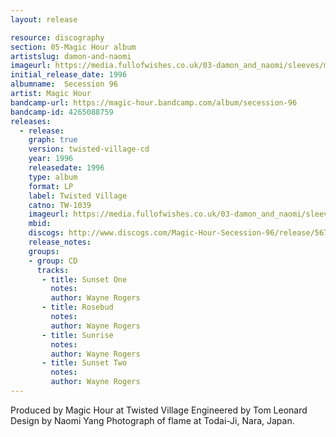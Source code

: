 ```yaml
---
layout: release

resource: discography
section: 05-Magic Hour album
artistslug: damon-and-naomi
imageurl: https://media.fullofwishes.co.uk/03-damon_and_naomi/sleeves/magichour_secession.jpg
initial_release_date: 1996
albumname:  Secession 96
artist: Magic Hour
bandcamp-url: https://magic-hour.bandcamp.com/album/secession-96
bandcamp-id: 4265088759
releases:
  - release:
    graph: true
    version: twisted-village-cd
    year: 1996
    releasedate: 1996
    type: album
    format: LP
    label: Twisted Village
    catno: TW-1039
    imageurl: https://media.fullofwishes.co.uk/03-damon_and_naomi/sleeves/magichour_secession.jpg
    mbid:
    discogs: http://www.discogs.com/Magic-Hour-Secession-96/release/567320
    release_notes:
    groups:
    - group: CD
      tracks:
       - title: Sunset One
         notes:
         author: Wayne Rogers
       - title: Rosebud
         notes:
         author: Wayne Rogers
       - title: Sunrise
         notes:
         author: Wayne Rogers
       - title: Sunset Two
         notes:
         author: Wayne Rogers
---
```

Produced by Magic Hour at Twisted Village
Engineered by Tom Leonard
Design by Naomi Yang
Photograph of flame at Todai-Ji, Nara, Japan.
